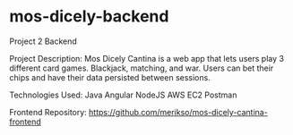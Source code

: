 # mos-dicely-backend
Project 2 Backend

Project Description:
Mos Dicely Cantina is a web app that lets users play 3 different card games. Blackjack, matching, and war. Users can bet their chips and have their data persisted between sessions. 

Technologies Used:
Java
Angular
NodeJS
AWS EC2
Postman

Frontend Repository: https://github.com/merikso/mos-dicely-cantina-frontend
